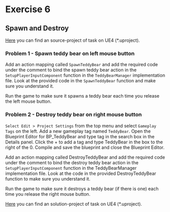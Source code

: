 # Exercise 6
## Spawn and Destroy

[Here](/Course_2_More_CPP_Programming_and_Unreal/Module_2/2_Spawn_and_Destroy/Source/SpawnAndDestroy.uproject) you can find an source-project of task on UE4 (*.uproject).

### Problem 1 - Spawn teddy bear on left mouse button

Add an action mapping called `SpawnTeddyBear` and add the required code under the comment to bind the spawn teddy bear action in the `SetupPlayerInputComponent` function in the `TeddyBearManager` implementation file. Look at the provided code in the `SpawnTeddyBear` function and make sure you understand it.

Run the game to make sure it spawns a teddy bear each time you release the left mouse button.

### Problem 2 - Destroy teddy bear on right mouse button

`Select Edit > Project Settings` from the top menu and select `Gameplay Tags` on the left. Add a new gameplay tag named `TeddyBear`. Open the Blueprint Editor for BP_TeddyBear and type tag in the search box in the Details panel. Click the + to add a tag and type TeddyBear in the box to the right of the 0. Compile and save the blueprint and close the Blueprint Editor.

Add an action mapping called DestroyTeddyBear and add the required code under the comment to bind the destroy teddy bear action  in the `SetupPlayerInputComponent` function in the TeddyBearManager implementation file. Look at the code in the provided DestroyTeddyBear function to make sure you understand it.

Run the game to make sure it destroys a teddy bear (if there is one) each time you release the right mouse button.

[Here](/Course_2_More_CPP_Programming_and_Unreal/Module_2/2_Spawn_and_Destroy/Solution/SpawnAndDestroy.uproject) you can find an solution-project of task on UE4 (*.uproject).